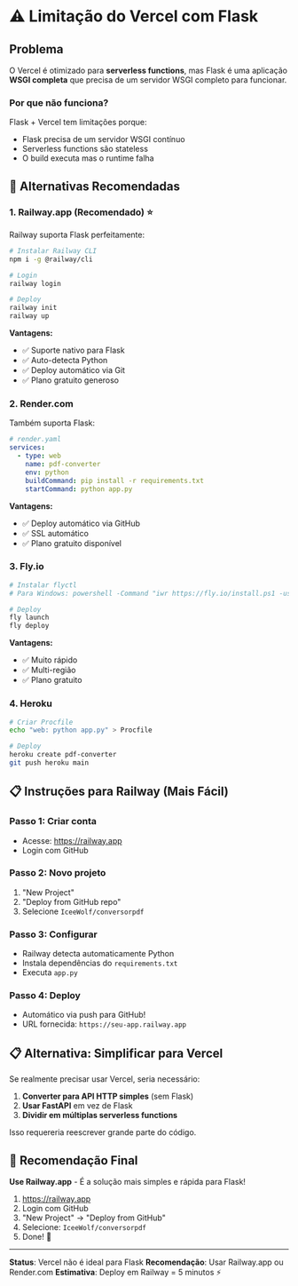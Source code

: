 # ⚠️ Limitação do Vercel com Flask

## Problema

O Vercel é otimizado para **serverless functions**, mas Flask é uma aplicação **WSGI completa** que precisa de um servidor WSGI completo para funcionar.

### Por que não funciona?

Flask + Vercel tem limitações porque:
- Flask precisa de um servidor WSGI contínuo
- Serverless functions são stateless
- O build executa mas o runtime falha

## 🚀 Alternativas Recomendadas

### 1. **Railway.app** (Recomendado) ⭐

Railway suporta Flask perfeitamente:

```bash
# Instalar Railway CLI
npm i -g @railway/cli

# Login
railway login

# Deploy
railway init
railway up
```

**Vantagens:**
- ✅ Suporte nativo para Flask
- ✅ Auto-detecta Python
- ✅ Deploy automático via Git
- ✅ Plano gratuito generoso

### 2. **Render.com**

Também suporta Flask:

```yaml
# render.yaml
services:
  - type: web
    name: pdf-converter
    env: python
    buildCommand: pip install -r requirements.txt
    startCommand: python app.py
```

**Vantagens:**
- ✅ Deploy automático via GitHub
- ✅ SSL automático
- ✅ Plano gratuito disponível

### 3. **Fly.io**

```bash
# Instalar flyctl
# Para Windows: powershell -Command "iwr https://fly.io/install.ps1 -useb | iex"

# Deploy
fly launch
fly deploy
```

**Vantagens:**
- ✅ Muito rápido
- ✅ Multi-região
- ✅ Plano gratuito

### 4. **Heroku**

```bash
# Criar Procfile
echo "web: python app.py" > Procfile

# Deploy
heroku create pdf-converter
git push heroku main
```

## 📋 Instruções para Railway (Mais Fácil)

### Passo 1: Criar conta
- Acesse: https://railway.app
- Login com GitHub

### Passo 2: Novo projeto
1. "New Project"
2. "Deploy from GitHub repo"
3. Selecione `IceeWolf/conversorpdf`

### Passo 3: Configurar
- Railway detecta automaticamente Python
- Instala dependências do `requirements.txt`
- Executa `app.py`

### Passo 4: Deploy
- Automático via push para GitHub!
- URL fornecida: `https://seu-app.railway.app`

## 📋 Alternativa: Simplificar para Vercel

Se realmente precisar usar Vercel, seria necessário:

1. **Converter para API HTTP simples** (sem Flask)
2. **Usar FastAPI** em vez de Flask
3. **Dividir em múltiplas serverless functions**

Isso requereria reescrever grande parte do código.

## 🎯 Recomendação Final

**Use Railway.app** - É a solução mais simples e rápida para Flask!

1. https://railway.app
2. Login com GitHub
3. "New Project" → "Deploy from GitHub"
4. Selecione: `IceeWolf/conversorpdf`
5. Done! 🎉

---

**Status**: Vercel não é ideal para Flask
**Recomendação**: Usar Railway.app ou Render.com
**Estimativa**: Deploy em Railway = 5 minutos ⚡
